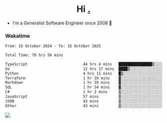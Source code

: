 <h1 align="center">Hi <a href="https://www.hackerrank.com/erasmosaraujo">.</a></h1>
 
- I'm a Generalist Software Engineer  since 2008 🚀
<!--  
<p align="left">
  <a href="https://github.com/erasmosoares/github-readme-stats">
    <img
      align="center"
      src="https://github-readme-stats.vercel.app/api/top-langs/?username=erasmosoares&theme=radical&layout=compact"
    />
  </a>
  <a href="https://github.com/erasmosoares/github-readme-stats">
    [![Harlok's WakaTime stats](https://github-readme-stats.vercel.app/api/wakatime?username=ffflabs)](https://github.com/anuraghazra/github-readme-stats)
  </a>
</p>

<!--
 ### Repo 
 
<p align="left">
 <a href="https://github.com/erasmosoares/github-readme-stats">
    <img
      align="center"
      height="165"
      src="https://github-readme-stats.vercel.app/api/pin?username=erasmosoares&repo=sample-node&title_color=fff&icon_color=f9f9f9&text_color=9f9f9f&bg_color=151515"
    />
  </a>
  <a href="https://github.com/erasmosoares/github-readme-stats">
    <img
      align="center"
      height="165"
      src="https://github-readme-stats.vercel.app/api/pin?username=erasmosoares&repo=sample-node&title_color=fff&icon_color=f9f9f9&text_color=9f9f9f&bg_color=151515"
    />
  </a>
</p>
-->

 ### Wakatime 

<!--START_SECTION:waka-->

```txt
From: 15 October 2024 - To: 15 October 2025

Total Time: 70 hrs 56 mins

TypeScript                         44 hrs 4 mins   ███████████████▒░░░░░░░░░   61.50 %
Go                                 12 hrs 17 mins  ████▒░░░░░░░░░░░░░░░░░░░░   17.16 %
Python                             4 hrs 11 mins   █▒░░░░░░░░░░░░░░░░░░░░░░░   05.86 %
Terraform                          1 hr 39 mins    ▓░░░░░░░░░░░░░░░░░░░░░░░░   02.32 %
Markdown                           1 hr 39 mins    ▓░░░░░░░░░░░░░░░░░░░░░░░░   02.30 %
SQL                                1 hr 34 mins    ▓░░░░░░░░░░░░░░░░░░░░░░░░   02.21 %
C#                                 1 hr 2 mins     ▒░░░░░░░░░░░░░░░░░░░░░░░░   01.46 %
JavaScript                         57 mins         ▒░░░░░░░░░░░░░░░░░░░░░░░░   01.35 %
JSON                               43 mins         ▒░░░░░░░░░░░░░░░░░░░░░░░░   01.02 %
Other                              43 mins         ▒░░░░░░░░░░░░░░░░░░░░░░░░   01.01 %
```

<!--END_SECTION:waka-->

![](https://komarev.com/ghpvc/?username=erasmosoares&color=brightgreen)
